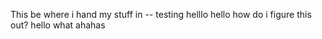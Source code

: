 This be where i hand my stuff in -- testing
helllo hello 
how do i figure this out?
hello what ahahas